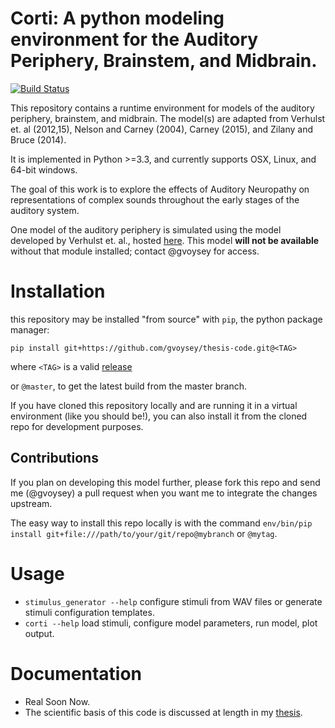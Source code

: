 # Corti: A python modeling environment for the Auditory Periphery, Brainstem, and Midbrain. 
[![Build Status](https://travis-ci.org/gvoysey/thesis-code.svg?branch=master)](https://travis-ci.org/gvoysey/thesis-code)

This repository contains a runtime environment for models of the auditory periphery, brainstem, and midbrain. 
The model(s) are adapted from Verhulst et. al (2012,15), Nelson and Carney (2004), Carney (2015), and Zilany and Bruce (2014).   

It is implemented in Python >=3.3, and currently supports OSX, Linux, and 64-bit windows. 

The goal of this work is to explore the effects of Auditory Neuropathy on representations of complex sounds throughout
the early stages of the auditory system. 

One model of the auditory periphery is simulated using the model developed by Verhulst et. al., hosted [here](https://github.com/AuditoryBiophysicsLab/verhulst-model-core).
This model **will not be available** without that module installed; contact @gvoysey for access. 


# Installation 
this repository may be installed "from source" with `pip`, the python package manager: 
```
pip install git+https://github.com/gvoysey/thesis-code.git@<TAG>
```
where `<TAG>` is a valid [release](https://github.com/gvoysey/thesis-code/releases)

or `@master`, to get the latest build from the master branch.  

If you have cloned this repository locally and are running it in a virtual environment (like you should be!), 
you can also install it from the cloned repo for development purposes.  

## Contributions
If you plan on developing this model further, please fork this repo and send me (@gvoysey) a pull request when you want me to integrate the changes upstream.  

The easy way to install this repo locally is with the command 
`env/bin/pip install git+file:///path/to/your/git/repo@mybranch` or `@mytag`. 

# Usage
 - `stimulus_generator --help` configure stimuli from WAV files or generate stimuli configuration templates.
 - `corti --help` load stimuli, configure model parameters, run model, plot output.
 
 
# Documentation 
 - Real Soon Now.
 - The scientific basis of this code is discussed at length in my [thesis](https://github.com/gvoysey/thesis).  
